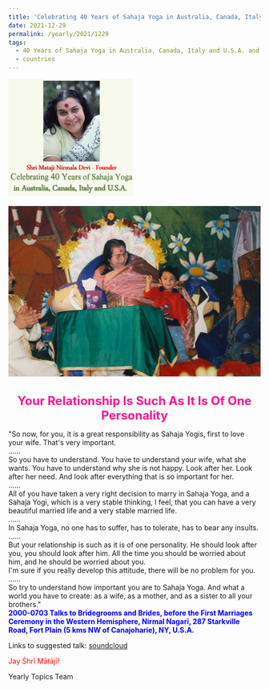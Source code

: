 ```yaml
---
title: 'Celebrating 40 Years of Sahaja Yoga in Australia, Canada, Italy and U.S.A. and its Culture, Post 44'
date: 2021-12-29
permalink: /yearly/2021/1229
tags:
  - 40 Years of Sahaja Yoga in Australia, Canada, Italy and U.S.A. and its Culture
  - countries
---
```


<div style="text-align: left"><img src="/images/Celebrating40YearsSahajaYoga.png" width="250" /></div><br>

<div style="text-align: center"><img src="/images/image870.png" /></div>

<br>
<p style="color:DeepPink; text-align:center">
<font size="+2"><b>Your Relationship Is Such As It Is Of One Personality</b><br></font>
</p>

<p>
"So now, for you, it is a great responsibility as Sahaja Yogis, first to love your wife. That's very important.<br>
......<br>
So you have to understand. You have to understand your wife, what she wants. You have to understand why she is not happy. Look after her. Look after her need. And look after everything that is so important for her.<br>
......<br>
All of you have taken a very right decision to marry in Sahaja Yoga, and a Sahaja Yogi, which is a very stable thinking, I feel, that you can have a very beautiful married life and a very stable married life.<br>
......<br>
In Sahaja Yoga, no one has to suffer, has to tolerate, has to bear any insults.<br>
......<br>
But your relationship is such as it is of one personality. He should look after you, you should look after him. All the time you should be worried about him, and he should be worried about you.<br>
I'm sure if you really develop this attitude, there will be no problem for you.<br>
......<br>
So try to understand how important you are to Sahaja Yoga. And what a world you have to create: as a wife, as a mother, and as a sister to all your brothers."<br>
<font color="blue"><b>2000-0703 Talks to Bridegrooms and Brides, before the First Marriages Ceremony in the Western Hemisphere, Nirmal Nagarī, 287 Starkville Road, Fort Plain (5 kms NW of Canajoharie), NY, U.S.A.</b></font><br>
</p>

Links to suggested talk: <a href="https://soundcloud.com/nirmala-vidya-portal/000703-marriages-canajoharie"> soundcloud</a><br>

<p style="color:red;">Jay Śhrī Mātājī!<br></p>

Yearly Topics Team